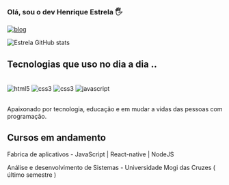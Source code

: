 ### Olá, sou o dev Henrique Estrela 🖐️

[![blog](https://img.shields.io/badge/LinkedIn-0077B5?style=for-the-badge&logo=linkedin&logoColor=white)](https://www.linkedin.com/in/henrique-e-499784140/)

![Estrela GitHub stats](https://github-readme-stats.vercel.app/api?username=DevEstrela&show_icons=true&theme=radical)


## Tecnologias que uso no dia a dia ..

<div style="display: inline_block"><br/>

<img align="center" alt="html5" src="https://img.shields.io/badge/HTML5-E34F26?style=for-the-badge&logo=html5&logoColor=white">
<img align="center" alt="css3" src="https://img.shields.io/badge/CSS3-1572B6?style=for-the-badge&logo=css3&logoColor=white">
<img align="center" alt="css3" src="https://img.shields.io/badge/REACT-NATIVE-1572B6?style=for-the-badge&logo=css3&logoColor=white">
<img align="center" alt="javascript" src="https://img.shields.io/badge/JavaScript-F7DF1E?style=for-the-badge&logo=javascript&logoColor=black">

</div><br/>

Apaixonado por tecnologia, educação e em mudar a vidas das pessoas com programação.

## Cursos em andamento
Fabrica de aplicativos - JavaScript | React-native | NodeJS

Análise e desenvolvimento de Sistemas - Universidade Mogi das Cruzes ( último semestre )



